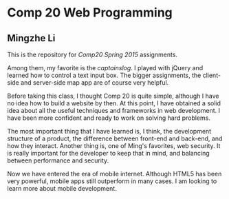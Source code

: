 # Comp 20 Web Programming
## Mingzhe Li

This is the repository for *Comp20 Spring 2015* assignments.

Among them, my favorite is the *captainslog*.  I played with jQuery and learned how to control a text input box.  The bigger assignments, the client-side and server-side map app are of course very helpful.

Before taking this class, I thought Comp 20 is quite simple, although I have no idea how to build a website by then.  At this point, I have obtained a solid idea about all the useful techniques and frameworks in web development.  I have been more confident and ready to work on solving hard problems.

The most important thing that I have learned is, I think, the development structure of a product, the difference between front-end and back-end, and how they interact.  Another thing is, one of Ming's favorites, web security.  It is really important for the developer to keep that in mind, and balancing between performance and security.

Now we have entered the era of mobile internet.  Although HTML5 has been very powerful, mobile apps still outperform in many cases.  I am looking to learn more about mobile development.





